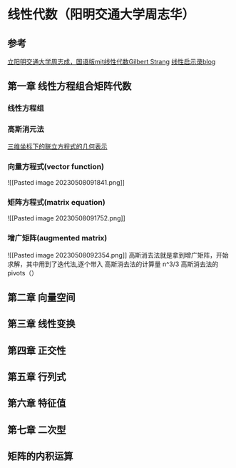 # 线性代数（阳明交通大学周志华）
## 参考
[立阳明交通大学周志成，国语版mit线性代数Gilbert Strang](https://www.bilibili.com/video/BV1c14y177A6/?spm_id_from=333.788&vd_source=b92112731015c20054034d26c9ad8a67)
[线性启示录blog](https://ccjou.wordpress.com/2013/02/20/%E9%AB%98%E6%96%AF%E6%B6%88%E5%8E%BB%E6%B3%95/)

## 第一章 线性方程组合矩阵代数 
### 线性方程组
### 高斯消元法
   [三维坐标下的联立方程式的几何表示](https://www.bilibili.com/video/BV1c14y177A6?t=281.2)
###  向量方程式(vector function)
   ![[Pasted image 20230508091841.png]]
###  矩阵方程式(matrix equation)
   ![[Pasted image 20230508091752.png]]
### 增广矩阵(augmented matrix)
   ![[Pasted image 20230508092354.png]]
高斯消去法就是拿到增广矩阵，开始求解，其中用到了迭代法,逐个带入
高斯消去法的计算量 n^3/3
高斯消去法的pivots（）
## 第二章 向量空间
## 第三章 线性变换
## 第四章 正交性
## 第五章 行列式
## 第六章 特征值
## 第七章 二次型
## 矩阵的内积运算

